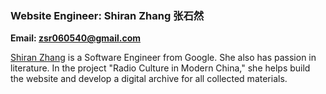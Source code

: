 ### Website Engineer: Shiran Zhang 张石然

**Email: <zsr060540@gmail.com>**

[Shiran Zhang](https://shiranzh.github.io/) is a Software Engineer from Google. She also has passion in literature. In the project "Radio Culture in Modern China," she helps build the website and develop a digital archive for all collected materials.
